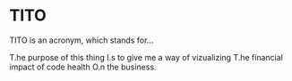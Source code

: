 # TITO
TITO is an acronym, which stands for...

T.he purpose of this thing
I.s to give me a way of vizualizing
T.he financial impact of code health
O.n the business.
